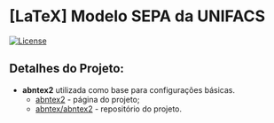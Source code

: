# [LaTeX] Modelo SEPA da UNIFACS
[![License](https://img.shields.io/github/license/rios0rios0/modelo-sepa-unifacs.svg)](https://github.com/rios0rios0/modelo-sepa-unifacs/blob/master/LICENSE)

## Detalhes do Projeto:
- __abntex2__ utilizada como base para configurações básicas.
  * [abntex2](http://www.miktex.org/) - página do projeto;
  * [abntex/abntex2](http://www.tug.org/texlive/) - repositório do projeto.